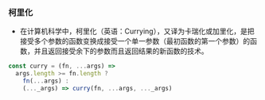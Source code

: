 ### 柯里化


- 在计算机科学中，柯里化（英语：Currying），又译为卡瑞化或加里化，是把接受多个参数的函数变换成接受一个单一参数（最初函数的第一个参数）的函数，并且返回接受余下的参数而且返回结果的新函数的技术。

```js
const curry = (fn, ...args) => 
  args.length >= fn.length ? 
    fn(...args) : 
    (..._args) => curry(fn, ...args, ..._args)
```
